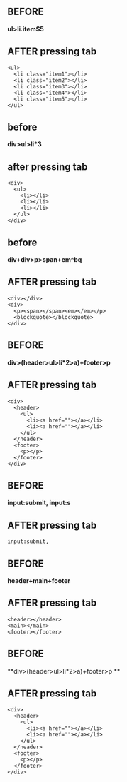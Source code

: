 ## BEFORE
**ul>li.item$5**

## AFTER pressing tab
```
<ul>
  <li class="item1"></li>
  <li class="item2"></li>
  <li class="item3"></li>
  <li class="item4"></li>
  <li class="item5"></li>
</ul>
```
## before
**div>ul>li*3**

## after pressing tab
```
<div>
  <ul>
    <li></li>
    <li></li>
    <li></li>
  </ul>
</div>
```
## before
**div+div>p>span+em^bq**

## AFTER pressing tab
```
<div></div>
<div>
  <p><span></span><em></em></p>
  <blockquote></blockquote>
</div>
```
## BEFORE
**div>(header>ul>li*2>a)+footer>p**

## AFTER pressing tab
```
<div>
  <header>
    <ul>
      <li><a href=""></a></li>
      <li><a href=""></a></li>
    </ul>
  </header>
  <footer>
    <p></p>
  </footer>
</div>
```
## BEFORE
**input:submit, input:s**

## AFTER pressing tab
```
input:submit,
```

## BEFORE
**header+main+footer**

## AFTER pressing tab
```
<header></header>
<main></main>
<footer></footer>
```
## BEFORE
**div>(header>ul>li*2>a)+footer>p **

## AFTER pressing tab
```
<div>
  <header>
    <ul>
      <li><a href=""></a></li>
      <li><a href=""></a></li>
    </ul>
  </header>
  <footer>
    <p></p>
  </footer>
</div>
```
